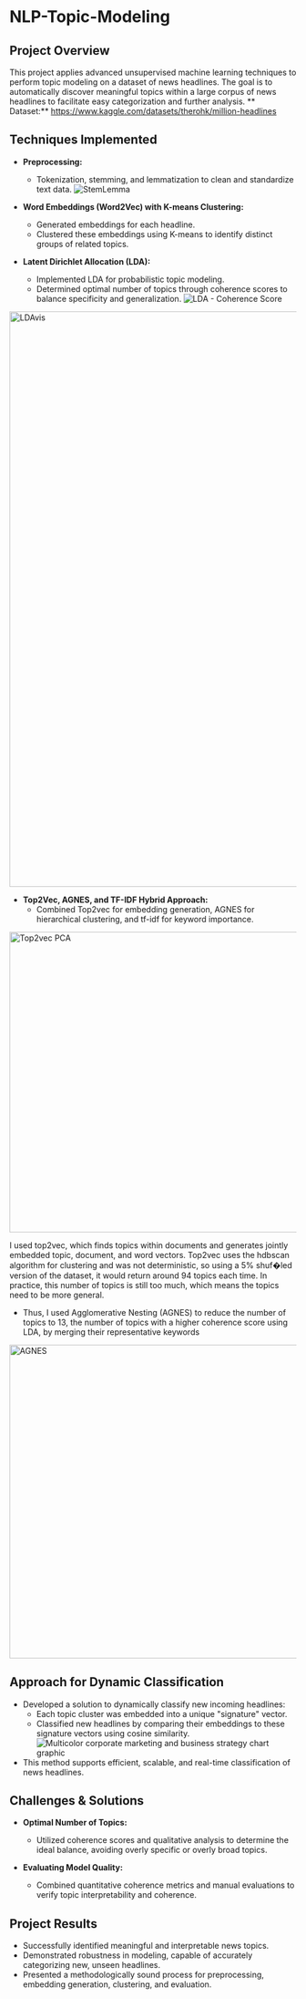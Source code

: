 # NLP-Topic-Modeling

## Project Overview
This project applies advanced unsupervised machine learning techniques to perform topic modeling on a dataset of news headlines. The goal is to automatically discover meaningful topics within a large corpus of news headlines to facilitate easy categorization and further analysis.
** Dataset:** https://www.kaggle.com/datasets/therohk/million-headlines

## Techniques Implemented

- **Preprocessing:**
  - Tokenization, stemming, and lemmatization to clean and standardize text data.
![StemLemma](https://github.com/user-attachments/assets/aa1905a4-2192-4eee-8168-364630b13891)

- **Word Embeddings (Word2Vec) with K-means Clustering:**
  - Generated embeddings for each headline.
  - Clustered these embeddings using K-means to identify distinct groups of related topics.

- **Latent Dirichlet Allocation (LDA):**
  - Implemented LDA for probabilistic topic modeling.
  - Determined optimal number of topics through coherence scores to balance specificity and generalization.
![LDA - Coherence Score](https://github.com/user-attachments/assets/ef7ee0e2-9555-4a2a-a916-e7305894c363)
<img width="1009" alt="LDAvis" src="https://github.com/user-attachments/assets/8ac99010-11a1-419c-afe5-fa8692ca2434" />


- **Top2Vec, AGNES, and TF-IDF Hybrid Approach:**
  - Combined Top2vec for embedding generation, AGNES for hierarchical clustering, and tf-idf for keyword importance.
<img width="527" alt="Top2vec PCA" src="https://github.com/user-attachments/assets/5e607cc3-c7c3-4fbe-8082-7a1f9578722a" />

I used top2vec, which finds topics within documents and generates jointly embedded topic, document, and word vectors. Top2vec uses the hdbscan algorithm for clustering and was not deterministic, so using a 5% shuf�led version of the dataset, it would return around 94 topics each time. In practice, this number of topics is still too much, which means the topics need to be more general.

  - Thus, I used Agglomerative Nesting (AGNES) to reduce the number of topics to 13, the number of topics with a higher coherence score using LDA, by merging their representative keywords
<img width="550" alt="AGNES" src="https://github.com/user-attachments/assets/f965c44d-56df-4672-83ab-71c0161c3a93" />


## Approach for Dynamic Classification
- Developed a solution to dynamically classify new incoming headlines:
  - Each topic cluster was embedded into a unique \"signature\" vector.
  - Classified new headlines by comparing their embeddings to these signature vectors using cosine similarity.
![Multicolor corporate marketing and business strategy chart graphic](https://github.com/user-attachments/assets/71948112-408e-484b-93e4-d2bd5b37db7c)
- This method supports efficient, scalable, and real-time classification of news headlines.

## Challenges & Solutions
- **Optimal Number of Topics:**
  - Utilized coherence scores and qualitative analysis to determine the ideal balance, avoiding overly specific or overly broad topics.

- **Evaluating Model Quality:**
  - Combined quantitative coherence metrics and manual evaluations to verify topic interpretability and coherence.

## Project Results
- Successfully identified meaningful and interpretable news topics.
- Demonstrated robustness in modeling, capable of accurately categorizing new, unseen headlines.
- Presented a methodologically sound process for preprocessing, embedding generation, clustering, and evaluation.
